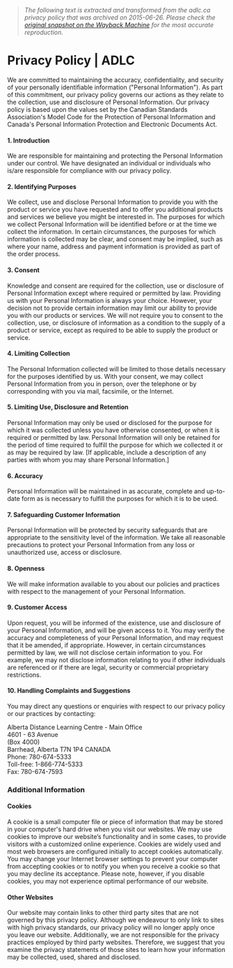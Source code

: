 > *The following text is extracted and transformed from the adlc.ca privacy policy that was archived on 2015-06-26. Please check the [original snapshot on the Wayback Machine](https://web.archive.org/web/20150626222956id_/http%3A//www.adlc.ca/privacy-policy) for the most accurate reproduction.*

# Privacy Policy | ADLC

We are committed to maintaining the accuracy, confidentiality, and security of your personally identifiable information ("Personal Information"). As part of this commitment, our privacy policy governs our actions as they relate to the collection, use and disclosure of Personal Information. Our privacy policy is based upon the values set by the Canadian Standards Association's Model Code for the Protection of Personal Information and Canada's Personal Information Protection and Electronic Documents Act.

#### 1\. Introduction

We are responsible for maintaining and protecting the Personal Information under our control. We have designated an individual or individuals who is/are responsible for compliance with our privacy policy.

#### 2\. Identifying Purposes

We collect, use and disclose Personal Information to provide you with the product or service you have requested and to offer you additional products and services we believe you might be interested in. The purposes for which we collect Personal Information will be identified before or at the time we collect the information. In certain circumstances, the purposes for which information is collected may be clear, and consent may be implied, such as where your name, address and payment information is provided as part of the order process.

#### 3\. Consent

Knowledge and consent are required for the collection, use or disclosure of Personal Information except where required or permitted by law. Providing us with your Personal Information is always your choice. However, your decision not to provide certain information may limit our ability to provide you with our products or services. We will not require you to consent to the collection, use, or disclosure of information as a condition to the supply of a product or service, except as required to be able to supply the product or service.

#### 4\. Limiting Collection

The Personal Information collected will be limited to those details necessary for the purposes identified by us. With your consent, we may collect Personal Information from you in person, over the telephone or by corresponding with you via mail, facsimile, or the Internet.

#### 5\. Limiting Use, Disclosure and Retention

Personal Information may only be used or disclosed for the purpose for which it was collected unless you have otherwise consented, or when it is required or permitted by law. Personal Information will only be retained for the period of time required to fulfill the purpose for which we collected it or as may be required by law. [If applicable, include a description of any parties with whom you may share Personal Information.]

#### 6\. Accuracy

Personal Information will be maintained in as accurate, complete and up-to-date form as is necessary to fulfill the purposes for which it is to be used.

#### 7\. Safeguarding Customer Information

Personal Information will be protected by security safeguards that are appropriate to the sensitivity level of the information. We take all reasonable precautions to protect your Personal Information from any loss or unauthorized use, access or disclosure.

#### 8\. Openness

We will make information available to you about our policies and practices with respect to the management of your Personal Information.

#### 9\. Customer Access

Upon request, you will be informed of the existence, use and disclosure of your Personal Information, and will be given access to it. You may verify the accuracy and completeness of your Personal Information, and may request that it be amended, if appropriate. However, in certain circumstances permitted by law, we will not disclose certain information to you. For example, we may not disclose information relating to you if other individuals are referenced or if there are legal, security or commercial proprietary restrictions.

#### 10\. Handling Complaints and Suggestions

You may direct any questions or enquiries with respect to our privacy policy or our practices by contacting:

Alberta Distance Learning Centre - Main Office  
4601 - 63 Avenue  
(Box 4000)  
Barrhead, Alberta T7N 1P4 CANADA  
Phone: 780-674-5333  
Toll-free: 1-866-774-5333  
Fax: 780-674-7593

### Additional Information

#### Cookies

A cookie is a small computer file or piece of information that may be stored in your computer's hard drive when you visit our websites. We may use cookies to improve our website’s functionality and in some cases, to provide visitors with a customized online experience. Cookies are widely used and most web browsers are configured initially to accept cookies automatically. You may change your Internet browser settings to prevent your computer from accepting cookies or to notify you when you receive a cookie so that you may decline its acceptance. Please note, however, if you disable cookies, you may not experience optimal performance of our website.

#### Other Websites

Our website may contain links to other third party sites that are not governed by this privacy policy. Although we endeavour to only link to sites with high privacy standards, our privacy policy will no longer apply once you leave our website. Additionally, we are not responsible for the privacy practices employed by third party websites. Therefore, we suggest that you examine the privacy statements of those sites to learn how your information may be collected, used, shared and disclosed.
